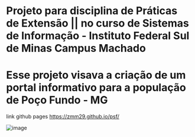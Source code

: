 # Projeto para disciplina de Práticas de Extensão || no curso de Sistemas de Informação - Instituto Federal Sul de Minas Campus Machado

# Esse projeto visava a criação de um portal informativo para a população de Poço Fundo - MG 
link github pages https://zmm29.github.io/psf/

![image](https://user-images.githubusercontent.com/84422477/207629816-54cd93ff-785e-42f2-9b86-6aa4458abe33.png)
